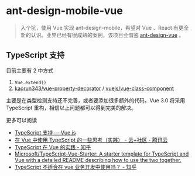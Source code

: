 # ant-design-mobile-vue

> 入个坑，使用 Vue 实现 ant-design-mobile，希望对 Vue 、React 有更全新的认识。业界已经有很成熟的案例，该项目会借鉴 [ant-design-vue](https://github.com/vueComponent/ant-design-vue) 。

## TypeScript 支持

目前主要有 2 中方式

1. `Vue.extend()`
2. [kaorun343/vue-property-decorator](https://github.com/kaorun343/vue-property-decorator) / [vuejs/vue-class-component](https://github.com/vuejs/vue-class-component)

主要是在类型检测支持还不完善，或者要添加很多额外的代码。Vue 3.0 将采用 TypeScript 重构，相信以上问题都可以得到完美的解决。

更多可以阅读
- [TypeScript 支持 — Vue.js](https://cn.vuejs.org/v2/guide/typescript.html)
- [在 Vue 中使用 TypeScript 的一些思考（实践） - 云+社区 - 腾讯云](https://cloud.tencent.com/developer/article/1198800)
- [TypeScript 在 Vue 的实践 - 知乎](https://zhuanlan.zhihu.com/p/50179498)
- [Microsoft/TypeScript-Vue-Starter: A starter template for TypeScript and Vue with a detailed README describing how to use the two together.](https://github.com/Microsoft/TypeScript-Vue-Starter)
- [TypeScript 不适合在 vue 业务开发中使用吗？ - 知乎](https://www.zhihu.com/question/310485097/answer/591869966)